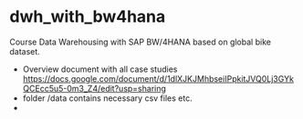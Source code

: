 # dwh_with_bw4hana

Course Data Warehousing with SAP BW/4HANA based on global bike dataset.

- Overview document with all case studies <https://docs.google.com/document/d/1dlXJKJMhbseiIPpkitJVQ0Lj3GYkQCEcc5u5-0m3_Z4/edit?usp=sharing>
- folder /data contains necessary csv files etc.
- 

